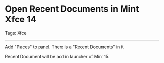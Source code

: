# Open Recent Documents in Mint Xfce 14
Tags: Xfce

------

Add "Places" to panel. There is a "Recent Documents" in it.

 

Recent Document will be add in launcher of Mint 15.